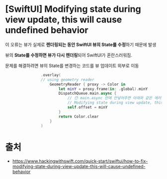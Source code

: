 # [SwiftUI] Modifying state during view update, this will cause undefined behavior

이 오류는 뷰가 실제로 **렌더링되는 동안 SwiftUI 뷰의 State를 수정**하기 때문에 발생

뷰의 **State를 수정하면 뷰가 다시 렌더링**되어 SwiftUI가 혼란스러워짐. 

문제를 해결하려면 뷰의 State를 변경하는 코드를 뷰 업데이트 외부로 이동

```swift
                .overlay(
                // using geometry reader
                    GeometryReader { proxy -> Color in
                        let minY = proxy.frame(in: .global).minY
                        DispatchQueue.main.async {
                            // 😯 main.async 안에 안넣어주면 아래와 같은 에러
                            // Modifying state during view update, this will cause undefined behavior.
                            self.offset = minY
                        }
                        return Color.clear
                    }
                )
```

# 출처
- https://www.hackingwithswift.com/quick-start/swiftui/how-to-fix-modifying-state-during-view-update-this-will-cause-undefined-behavior
